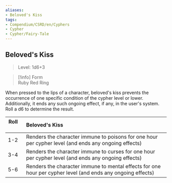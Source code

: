 ```yaml
---
aliases:
- Beloved's Kiss
tags:
- Compendium/CSRD/en/Cyphers
- Cypher
- Cypher/Fairy-Tale
---
```


  
## Beloved's Kiss  
>Level: 1d6+3  
  
>[!info] Form  
>Ruby Red Ring
  
When pressed to the lips of a character, beloved's kiss prevents the occurrence of one specific condition of the cypher level or lower. Additionally, it ends any such ongoing effect, if any, in the user's system. Roll a d6 to determine the result.  

|  Roll &nbsp; &nbsp; &nbsp; | Beloved's Kiss  |  
| ------------- | :----------- |  
| 1-2 | Renders the character immune to poisons for one hour per cypher level (and ends any ongoing effects) |  
| 3-4 | Renders the character immune to curses for one hour per cypher level (and ends any ongoing effects) |  
| 5-6 | Renders the character immune to mental effects for one hour per cypher level (and ends any ongoing effects) |